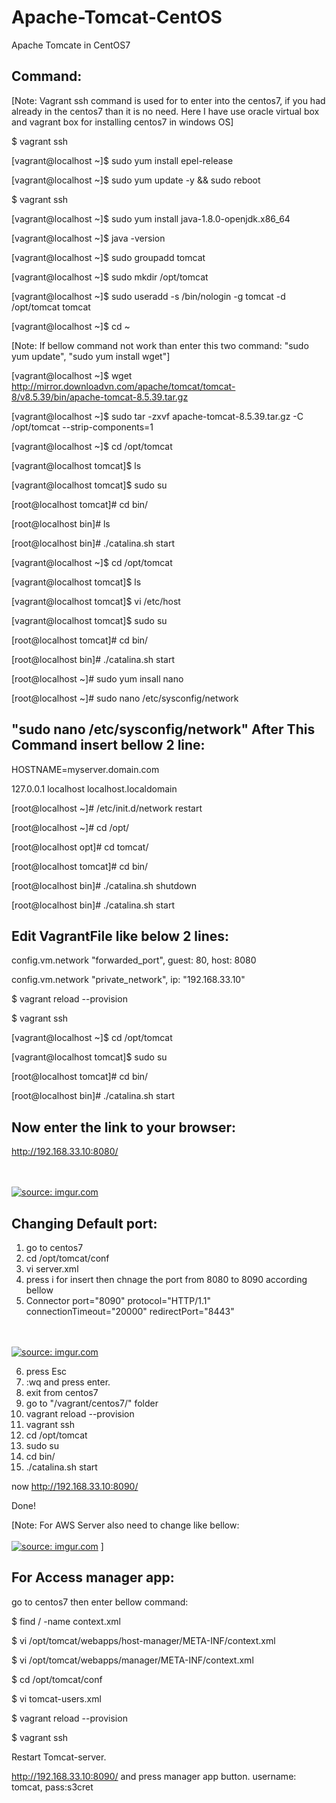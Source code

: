 # Apache-Tomcat-CentOS
Apache Tomcate in CentOS7

Command:
----------
[Note: Vagrant ssh command is used for to enter into the centos7, if you had already in the centos7 than it is no need. Here I have use oracle virtual box and vagrant box for installing centos7 in windows OS]

$ vagrant ssh

[vagrant@localhost ~]$ sudo yum install epel-release

[vagrant@localhost ~]$ sudo yum update -y && sudo reboot

$ vagrant ssh

[vagrant@localhost ~]$ sudo yum install java-1.8.0-openjdk.x86_64

[vagrant@localhost ~]$ java -version

[vagrant@localhost ~]$ sudo groupadd tomcat

[vagrant@localhost ~]$ sudo mkdir /opt/tomcat

[vagrant@localhost ~]$ sudo useradd -s /bin/nologin -g tomcat -d /opt/tomcat tomcat

[vagrant@localhost ~]$ cd ~

[Note: If bellow command not work than enter this two command: "sudo yum update",
"sudo yum install wget"]

[vagrant@localhost ~]$   wget http://mirror.downloadvn.com/apache/tomcat/tomcat-8/v8.5.39/bin/apache-tomcat-8.5.39.tar.gz

[vagrant@localhost ~]$ sudo tar -zxvf apache-tomcat-8.5.39.tar.gz -C /opt/tomcat --strip-components=1

[vagrant@localhost ~]$ cd /opt/tomcat

[vagrant@localhost tomcat]$ ls

[vagrant@localhost tomcat]$ sudo su

[root@localhost tomcat]# cd bin/

[root@localhost bin]# ls

[root@localhost bin]# ./catalina.sh start

[vagrant@localhost ~]$ cd /opt/tomcat

[vagrant@localhost tomcat]$ ls

[vagrant@localhost tomcat]$ vi /etc/host

[vagrant@localhost tomcat]$ sudo su

[root@localhost tomcat]# cd bin/

[root@localhost bin]# ./catalina.sh start

[root@localhost ~]# sudo yum insall nano

[root@localhost ~]# sudo nano /etc/sysconfig/network

"sudo nano /etc/sysconfig/network" After This Command insert bellow 2 line:
-------------------------------------------------------------

HOSTNAME=myserver.domain.com

127.0.0.1      localhost localhost.localdomain

[root@localhost ~]# /etc/init.d/network restart

[root@localhost ~]# cd /opt/

[root@localhost opt]# cd tomcat/

[root@localhost tomcat]# cd bin/

[root@localhost bin]# ./catalina.sh shutdown

[root@localhost bin]# ./catalina.sh start

Edit VagrantFile like below 2 lines:
-------------------------------
  config.vm.network "forwarded_port", guest: 80, host: 8080
  
  config.vm.network "private_network", ip: "192.168.33.10"

$ vagrant reload --provision

$ vagrant ssh

[vagrant@localhost ~]$ cd /opt/tomcat

[vagrant@localhost tomcat]$ sudo su

[root@localhost tomcat]# cd bin/

[root@localhost bin]# ./catalina.sh start

Now enter the link to your browser:
--------------------------------------
http://192.168.33.10:8080/

</br> </br>
<a href="https://imgur.com/bWqQKVK"><img src="https://i.imgur.com/bWqQKVK.png" title="source: imgur.com" /></a>

Changing Default port:
------------------------
1. go to centos7
2. cd /opt/tomcat/conf
3. vi server.xml
4. press i for insert then chnage the port from 8080 to 8090 according bellow
5. Connector port="8090" protocol="HTTP/1.1"
             connectionTimeout="20000"
             redirectPort="8443"
             
 </br> </br>
<a href="https://imgur.com/QQsW33t"><img src="https://i.imgur.com/QQsW33t.png" title="source: imgur.com" /></a>

6. press Esc
7. :wq and press enter.
8. exit from centos7
9. go to "/vagrant/centos7/" folder
9. vagrant reload --provision
10. vagrant ssh
11. cd /opt/tomcat
12. sudo su
13. cd bin/
14. ./catalina.sh start

now http://192.168.33.10:8090/

Done!

[Note: For AWS Server also need to change like bellow:
 </br> </br>
<a href="https://imgur.com/4XarPTt"><img src="https://i.imgur.com/4XarPTt.png" title="source: imgur.com" /></a>
]

For Access manager app:
---------------------------------
go to centos7 then enter bellow command:

$ find / -name context.xml

$ vi /opt/tomcat/webapps/host-manager/META-INF/context.xml

<!--  <Valve className="org.apache.catalina.valves.RemoteAddrValve"

         allow="127\.\d+\.\d+\.\d+|::1|0:0:0:0:0:0:0:1" /> -->
         
$ vi /opt/tomcat/webapps/manager/META-INF/context.xml

<!--  <Valve className="org.apache.catalina.valves.RemoteAddrValve"

         allow="127\.\d+\.\d+\.\d+|::1|0:0:0:0:0:0:0:1" /> -->
         
$ cd /opt/tomcat/conf

<role rolename="manager-gui"/>

<role rolename="manager-script"/>

<role rolename="manager-jmx"/>

<role rolename="manager-status"/>

<user username="admin" password="admin" roles="manager-gui,manager-script, manager-jmx, manager-status"/>

<user username="deployer" password="deployer" roles="manager-sript"/>

<user username="tomcat" password="s3cret" roles="manager-gui"/>

$ vi tomcat-users.xml

$ vagrant reload --provision

$ vagrant ssh

Restart Tomcat-server.

http://192.168.33.10:8090/
and press manager app button.
username: tomcat, pass:s3cret
